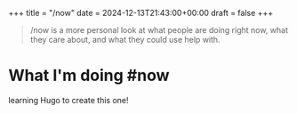 
+++
title =  "/now"
date = 2024-12-13T21:43:00+00:00
draft = false
+++

> /now is a more personal look at what people are doing right now, what they care about, and what they could use help with.

# What I'm doing **#now**

learning Hugo to create this one!
